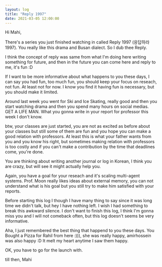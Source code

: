 ```yaml
---
layout: log
title: "Reply 1997"
date: 2021-03-05 12:00:00
---
```


Hi Mahi,

There's a series you just finished watching in called Reply 1997 (응답하라 1997). You really like this drama and Busan dialect. So I dub thee Reply.

I think the concept of reply was same from what I'm doing here writing something for future, and then in the future you can come here and reply to me, it's fun :D

If I want to be more informative about what happens to you these days, I can say you had fun, too much fun, you should keep your focus on reseach, not fun. At least not for now.
I know you find it having fun is necessary, but you should make it limited.

Around last week you went for Ski and Ice Skating, really good and then you start watching drama and then you spend many hours on social medias. GET A LIFE MAN.
What you gonna write in your report for professor this week I don't know.

btw, your classes are just started, you are not as excited as before about your classes but still some of them are fun and you hope you can make a good relation with professors.
At least this is what your father wants from you and you know his right, but sometimes making relation with professors is too costly and
if you can't make a contribution by the time that deadlines come, you're done.


You are thinking about writing another journal or log in Korean, I think you are crazy, but will see it might actually help you.

Again, you have a goal for your reseach and it's scaling multi-agent systems. Prof. Moon really likes ideas about external memory, you can not understand what is his goal
but you still try to make him satisfied with your reports.


Before starting this log I though I have many thing to say since it was long time we didn't talk, but hey I have nothing left. I wish I had something to break this awkward silence.
I don't want to finish this log, I think I'm gonna miss you and I will not comeback often, but this log doesn't seems be very informative.


Aha, I just remembered the best thing that happend to you these days. You Bought a Pizza for Rahil from here :))), she was really happy, amirhossein was also happy :D
It melt my heart anytime I saw them happy.

OK, you have to go for the launch with.


till then,
Mahi



